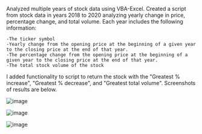 Analyzed multiple years of stock data using VBA-Excel. Created a script from stock data in years 2018 to 2020 analyzing yearly change in price, percentage change, and total volume. Each year includes the following information:

    -The ticker symbol
    -Yearly change from the opening price at the beginning of a given year to the closing price at the end of that year.
    -The percentage change from the opening price at the beginning of a given year to the closing price at the end of that year.
    -The total stock volume of the stock

I added functionality to script to return the stock with the "Greatest % increase", "Greatest % decrease", and "Greatest total volume". Screenshots of results are below. 

![image](https://user-images.githubusercontent.com/119978382/217462138-55ffad70-4b0f-4258-97f8-23fc8d60c60f.png)

![image](https://user-images.githubusercontent.com/119978382/217463100-6f1fc16b-b219-467f-9841-2c663432ba18.png)

![image](https://user-images.githubusercontent.com/119978382/217463629-ab3fc693-00da-4869-a0f4-be5103019ca8.png)

